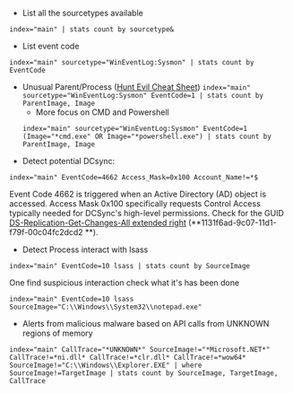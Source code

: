 * List all the sourcetypes available
 ```
 index="main" | stats count by sourcetype&
 ```
* List event code
 ```
 index="main" sourcetype="WinEventLog:Sysmon" | stats count by EventCode
 ```
* Unusual Parent/Process ([Hunt Evil Cheat Sheet](https://sansorg.egnyte.com/dl/WFdH1hHnQI))
  ```index="main" sourcetype="WinEventLog:Sysmon" EventCode=1 | stats count by ParentImage, Image ```
   * More focus on CMD and Powershell
   ```
   index="main" sourcetype="WinEventLog:Sysmon" EventCode=1 (Image="*cmd.exe" OR Image="*powershell.exe") | stats count by ParentImage, Image
   ```
* Detect potential DCsync:
 ```
 index="main" EventCode=4662 Access_Mask=0x100 Account_Name!=*$
 ```
Event Code 4662 is triggered when an Active Directory (AD) object is accessed. Access Mask 0x100 specifically requests Control Access typically needed for DCSync's high-level permissions. 
Check for the GUID [DS-Replication-Get-Changes-All extended right](https://learn.microsoft.com/en-us/windows/win32/adschema/r-ds-replication-get-changes-all) (**1131f6ad-9c07-11d1-f79f-00c04fc2dcd2
**).

* Detect Process interact with lsass
 ```
 index="main" EventCode=10 lsass | stats count by SourceImage
 
 ```
  One find suspicious interaction check what it's has been done
 ```
 index="main" EventCode=10 lsass SourceImage="C:\\Windows\\System32\\notepad.exe"
 ```
* Alerts from malicious malware based on API calls from UNKNOWN regions of memory
 ```
 index="main" CallTrace="*UNKNOWN*" SourceImage!="*Microsoft.NET*" CallTrace!=*ni.dll* CallTrace!=*clr.dll* CallTrace!=*wow64* SourceImage!="C:\\Windows\\Explorer.EXE" | where SourceImage!=TargetImage | stats count by SourceImage, TargetImage, CallTrace
 ```

